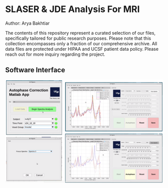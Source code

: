# SLASER & JDE Analysis For MRI

Author: Arya Bakhtiar

The contents of this repository represent a curated selection of our files, specifically tailored for public research purposes. Please note that this collection encompasses only a fraction of our comprehensive archive. All data files are protected under HIPAA and UCSF patient data policy. Please reach out for more inquiry regarding the project. 


## Software Interface

![alt text](img/interface.png)
